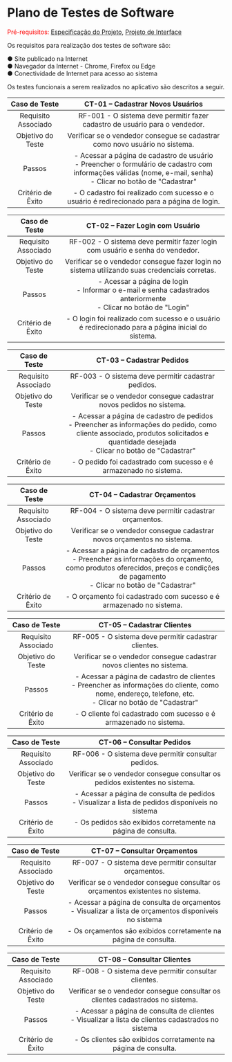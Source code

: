 # Plano de Testes de Software

<span style="color:red">Pré-requisitos: <a href="2-Especificação do Projeto.md"> Especificação do Projeto</a></span>, <a href="3-Projeto de Interface.md"> Projeto de Interface</a>

Os requisitos para realização dos testes de software são:     

●	Site publicado na Internet   
●	Navegador da Internet - Chrome, Firefox ou Edge   
●	Conectividade de Internet para acesso ao sistema  

Os testes funcionais a serem realizados no aplicativo são descritos a seguir.

| **Caso de Teste** 	| **CT-01 – Cadastrar Novos Usuários** 	|
|:---:	|:---:	|
|	Requisito Associado 	| RF-001 - O sistema deve permitir fazer cadastro de usuário para o vendedor. |
| Objetivo do Teste 	| Verificar se o vendedor consegue se cadastrar como novo usuário no sistema. |
| Passos 	| - Acessar a página de cadastro de usuário <br> - Preencher o formulário de cadastro com informações válidas (nome, e-mail, senha) <br> - Clicar no botão de "Cadastrar" |
| Critério de Êxito | - O cadastro foi realizado com sucesso e o usuário é redirecionado para a página de login. |

| **Caso de Teste** 	| **CT-02 – Fazer Login com Usuário** 	|
|:---:	|:---:	|
|	Requisito Associado 	| RF-002 - O sistema deve permitir fazer login com usuário e senha do vendedor. |
| Objetivo do Teste 	| Verificar se o vendedor consegue fazer login no sistema utilizando suas credenciais corretas. |
| Passos 	| - Acessar a página de login <br> - Informar o e-mail e senha cadastrados anteriormente <br> - Clicar no botão de "Login" |
| Critério de Êxito | - O login foi realizado com sucesso e o usuário é redirecionado para a página inicial do sistema. |

| **Caso de Teste** 	| **CT-03 – Cadastrar Pedidos** 	|
|:---:	|:---:	|
|	Requisito Associado 	| RF-003 - O sistema deve permitir cadastrar pedidos. |
| Objetivo do Teste 	| Verificar se o vendedor consegue cadastrar novos pedidos no sistema. |
| Passos 	| - Acessar a página de cadastro de pedidos <br> - Preencher as informações do pedido, como cliente associado, produtos solicitados e quantidade desejada <br> - Clicar no botão de "Cadastrar" |
| Critério de Êxito | - O pedido foi cadastrado com sucesso e é armazenado no sistema. |

| **Caso de Teste** 	| **CT-04 – Cadastrar Orçamentos** 	|
|:---:	|:---:	|
|	Requisito Associado 	| RF-004 - O sistema deve permitir cadastrar orçamentos. |
| Objetivo do Teste 	| Verificar se o vendedor consegue cadastrar novos orçamentos no sistema. |
| Passos 	| - Acessar a página de cadastro de orçamentos <br> - Preencher as informações do orçamento, como produtos oferecidos, preços e condições de pagamento <br> - Clicar no botão de "Cadastrar" |
| Critério de Êxito | - O orçamento foi cadastrado com sucesso e é armazenado no sistema. |

| **Caso de Teste** 	| **CT-05 – Cadastrar Clientes** 	|
|:---:	|:---:	|
|	Requisito Associado 	| RF-005 - O sistema deve permitir cadastrar clientes. |
| Objetivo do Teste 	| Verificar se o vendedor consegue cadastrar novos clientes no sistema. |
| Passos 	| - Acessar a página de cadastro de clientes <br> - Preencher as informações do cliente, como nome, endereço, telefone, etc. <br> - Clicar no botão de "Cadastrar" |
| Critério de Êxito | - O cliente foi cadastrado com sucesso e é armazenado no sistema. |

| **Caso de Teste** 	| **CT-06 – Consultar Pedidos** 	|
|:---:	|:---:	|
|	Requisito Associado 	| RF-006 - O sistema deve permitir consultar pedidos. |
| Objetivo do Teste 	| Verificar se o vendedor consegue consultar os pedidos existentes no sistema. |
| Passos 	| - Acessar a página de consulta de pedidos <br> - Visualizar a lista de pedidos disponíveis no sistema |
| Critério de Êxito | - Os pedidos são exibidos corretamente na página de consulta. |

| **Caso de Teste** 	| **CT-07 – Consultar Orçamentos** 	|
|:---:	|:---:	|
|	Requisito Associado 	| RF-007 - O sistema deve permitir consultar orçamentos. |
| Objetivo do Teste 		| Verificar se o vendedor consegue consultar os orçamentos existentes no sistema. |
| Passos 					| - Acessar a página de consulta de orçamentos <br> - Visualizar a lista de orçamentos disponíveis no sistema |
| Critério de Êxito 	| - Os orçamentos são exibidos corretamente na página de consulta. |

| **Caso de Teste** 	| **CT-08 – Consultar Clientes** 	|
|:---:	|:---:	|
|	Requisito Associado 	| RF-008 - O sistema deve permitir consultar clientes. |
| Objetivo do Teste 		| Verificar se o vendedor consegue consultar os clientes cadastrados no sistema. |
| Passos 					| - Acessar a página de consulta de clientes <br> - Visualizar a lista de clientes cadastrados no sistema |
| Critério de Êxito 	| - Os clientes são exibidos corretamente na página de consulta. |
